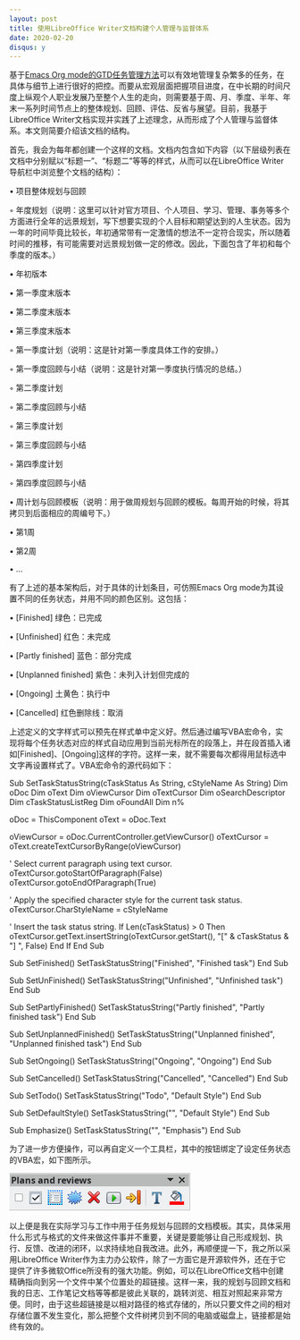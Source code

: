 ```yaml
---
layout: post
title: 使用LibreOffice Writer文档构建个人管理与监督体系
date: 2020-02-20
disqus: y
---
```


基于[Emacs Org mode的GTD任务管理方法](https://www.douban.com/note/716524421/)可以有效地管理复杂繁多的任务，在具体与细节上进行很好的把控。而要从宏观层面把握项目进度，在中长期的时间尺度上纵观个人职业发展乃至整个人生的走向，则需要基于周、月、季度、半年、年末一系列时间节点上的整体规划、回顾、评估、反省与展望。目前，我基于LibreOffice Writer文档实现并实践了上述理念，从而形成了个人管理与监督体系。本文则简要介绍该文档的结构。

首先，我会为每年都创建一个这样的文档。文档内包含如下内容（以下层级列表在文档中分别赋以“标题一”、“标题二”等等的样式，从而可以在LibreOffice Writer导航栏中浏览整个文档的结构）：

• 项目整体规划与回顾

◦ 年度规划（说明：这里可以针对官方项目、个人项目、学习、管理、事务等多个方面进行全年的远景规划，写下想要实现的个人目标和期望达到的人生状态。因为一年的时间毕竟比较长，年初通常带有一定激情的想法不一定符合现实，所以随着时间的推移，有可能需要对远景规划做一定的修改。因此，下面包含了年初和每个季度的版本。）

▪ 年初版本

▪ 第一季度末版本

▪ 第二季度末版本

▪ 第三季度末版本

◦ 第一季度计划（说明：这是针对第一季度具体工作的安排。）

◦ 第一季度回顾与小结（说明：这是针对第一季度执行情况的总结。）

◦ 第二季度计划

◦ 第二季度回顾与小结

◦ 第三季度计划

◦ 第三季度回顾与小结

◦ 第四季度计划

◦ 第四季度回顾与小结

• 周计划与回顾模板（说明：用于做周规划与回顾的模板。每周开始的时候，将其拷贝到后面相应的周编号下。）

• 第1周

• 第2周

• …

有了上述的基本架构后，对于具体的计划条目，可仿照Emacs Org mode为其设置不同的任务状态，并用不同的颜色区别。这包括：

• \[Finished\] 绿色：已完成

• \[Unfinished\] 红色：未完成

• \[Partly finished\] 蓝色：部分完成

• \[Unplanned finished\] 紫色：未列入计划但完成的

• \[Ongoing\] 土黄色：执行中

• \[Cancelled\] 红色删除线：取消

上述定义的文字样式可以预先在样式单中定义好。然后通过编写VBA宏命令，实现将每个任务状态对应的样式自动应用到当前光标所在的段落上，并在段首插入诸如\[Finished\]、\[Ongoing\]这样的字符。这样一来，就不需要每次都得用鼠标选中文字再设置样式了。VBA宏命令的源代码如下：

Sub SetTaskStatusString(cTaskStatus As String, cStyleName As String)
  Dim oDoc
  Dim oText
  Dim oViewCursor
  Dim oTextCursor
  Dim oSearchDescriptor
  Dim cTaskStatusListReg
  Dim oFoundAll
  Dim n%
  
  oDoc = ThisComponent
  oText = oDoc.Text
  
  oViewCursor = oDoc.CurrentController.getViewCursor()
  oTextCursor = oText.createTextCursorByRange(oViewCursor)
    
  ' Select current paragraph using text cursor.
  oTextCursor.gotoStartOfParagraph(False)
  oTextCursor.gotoEndOfParagraph(True)
  
  ' Apply the specified character style for the current task status.
  oTextCursor.CharStyleName = cStyleName
  
  ' Insert the task status string.
  If Len(cTaskStatus) > 0 Then
    oTextCursor.getText.insertString(oTextCursor.getStart(), "\[" & cTaskStatus & "\] ", False)
  End If
End Sub

Sub SetFinished()
  SetTaskStatusString("Finished", "Finished task")
End Sub

Sub SetUnFinished()
  SetTaskStatusString("Unfinished", "Unfinished task")
End Sub

Sub SetPartlyFinished()
  SetTaskStatusString("Partly finished", "Partly finished task")
End Sub

Sub SetUnplannedFinished()
  SetTaskStatusString("Unplanned finished", "Unplanned finished task")
End Sub

Sub SetOngoing()
  SetTaskStatusString("Ongoing", "Ongoing")
End Sub

Sub SetCancelled()
  SetTaskStatusString("Cancelled", "Cancelled")
End Sub

Sub SetTodo()
  SetTaskStatusString("Todo", "Default Style")
End Sub

Sub SetDefaultStyle()
  SetTaskStatusString("", "Default Style")
End Sub

Sub Emphasize()
  SetTaskStatusString("", "Emphasis")
End Sub

为了进一步方便操作，可以再自定义一个工具栏，其中的按钮绑定了设定任务状态的VBA宏，如下图所示。

![](/figures/p69869614.jpg)

以上便是我在实际学习与工作中用于任务规划与回顾的文档模板。其实，具体采用什么形式与格式的文件来做这件事并不重要，关键是要能够让自己形成规划、执行、反馈、改进的闭环，以求持续地自我改进。此外，再顺便提一下，我之所以采用LibreOffice Writer作为主力办公软件，除了一方面它是开源软件外，还在于它提供了许多微软Office所没有的强大功能。例如，可以在LibreOffice文档中创建精确指向到另一个文件中某个位置处的超链接。这样一来，我的规划与回顾文档和我的日志、工作笔记文档等等都是彼此关联的，跳转浏览、相互对照起来非常方便。同时，由于这些超链接是以相对路径的格式存储的，所以只要文件之间的相对存储位置不发生变化，那么把整个文件树拷贝到不同的电脑或磁盘上，链接都是始终有效的。

